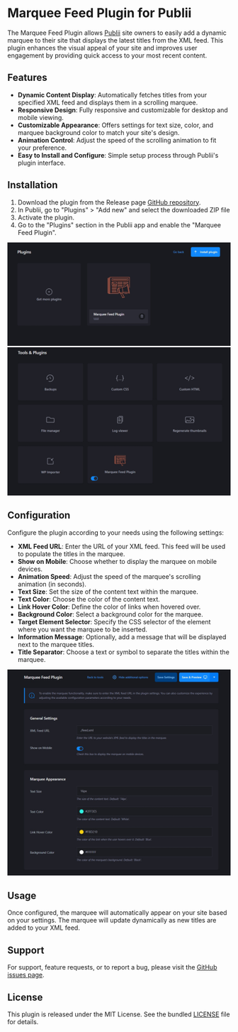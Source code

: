 # Marquee Feed Plugin for Publii

The Marquee Feed Plugin allows [Publii](https://getpublii.com) site owners to easily add a dynamic marquee to their site that displays the latest titles from the XML feed. This plugin enhances the visual appeal of your site and improves user engagement by providing quick access to your most recent content.

## Features

- **Dynamic Content Display**: Automatically fetches titles from your specified XML feed and displays them in a scrolling marquee.
- **Responsive Design**: Fully responsive and customizable for desktop and mobile viewing.
- **Customizable Appearance**: Offers settings for text size, color, and marquee background color to match your site's design.
- **Animation Control**: Adjust the speed of the scrolling animation to fit your preference.
- **Easy to Install and Configure**: Simple setup process through Publii's plugin interface.

## Installation

1. Download the plugin from the Release page [GitHub repository](#).
2. In Publii, go to "Plugins" > "Add new" and select the downloaded ZIP file
3. Activate the plugin.
4. Go to the "Plugins" section in the Publii app and enable the "Marquee Feed Plugin".

![Marquee Feed Plugin instaled](https://github.com/htejera/publii-marquee-feed-plugin/blob/main/marquee-plugin-instaled.jpg?raw=true)   
![Marquee Feed Plugin enabled](https://github.com/htejera/publii-marquee-feed-plugin/blob/main/marquee-plugin-enabled.jpg?raw=true)   

## Configuration

Configure the plugin according to your needs using the following settings:

- **XML Feed URL**: Enter the URL of your XML feed. This feed will be used to populate the titles in the marquee.
- **Show on Mobile**: Choose whether to display the marquee on mobile devices.
- **Animation Speed**: Adjust the speed of the marquee's scrolling animation (in seconds).
- **Text Size**: Set the size of the content text within the marquee.
- **Text Color**: Choose the color of the content text.
- **Link Hover Color**: Define the color of links when hovered over.
- **Background Color**: Select a background color for the marquee.
- **Target Element Selector**: Specify the CSS selector of the element where you want the marquee to be inserted.
- **Information Message**: Optionally, add a message that will be displayed next to the marquee titles.
- **Title Separator**: Choose a text or symbol to separate the titles within the marquee.

![Marquee Feed Plugin configuration](https://github.com/htejera/publii-marquee-feed-plugin/blob/main/marquee-plugin-configuration.jpg?raw=true)

## Usage

Once configured, the marquee will automatically appear on your site based on your settings. The marquee will update dynamically as new titles are added to your XML feed.

## Support

For support, feature requests, or to report a bug, please visit the [GitHub issues page](#).

## License

This plugin is released under the MIT License. See the bundled [LICENSE](LICENSE.md) file for details.

